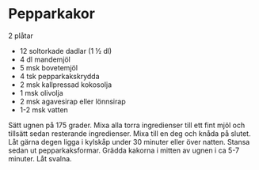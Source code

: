# Pepparkakor

2 plåtar

 - 12 soltorkade dadlar (1 ½ dl)
 - 4 dl mandemjöl
 - 5 msk bovetemjöl
 - 4 tsk pepparkakskrydda
 - 2 msk kallpressad kokosolja
 - 1 msk olivolja
 - 2 msk agavesirap eller lönnsirap
 - 1-2 msk vatten

Sätt ugnen på 175 grader. Mixa alla torra ingredienser till ett fint mjöl och tillsätt sedan resterande ingredienser. Mixa till en deg och knåda på slutet. Låt gärna degen ligga i kylskåp under 30 minuter eller över natten. Stansa sedan ut pepparkaksformar. Grädda kakorna i mitten av ugnen i ca 5-7 minuter. Låt svalna.
